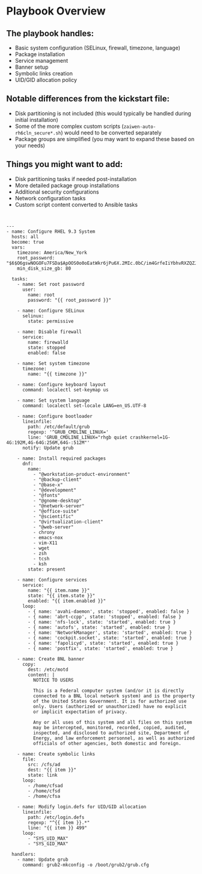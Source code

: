 


# Playbook Overview

## The playbook handles:
* Basic system configuration (SELinux, firewall, timezone, language)
* Package installation
* Service management
* Banner setup
* Symbolic links creation
* UID/GID allocation policy

## Notable differences from the kickstart file:
* Disk partitioning is not included (this would typically be handled during initial installation)
* Some of the more complex custom scripts (`zaiwen-auto-rh6cln_secure*.sh`) would need to be converted separately
* Package groups are simplified (you may want to expand these based on your needs)

## Things you might want to add:
* Disk partitioning tasks if needed post-installation
* More detailed package group installations
* Additional security configurations
* Network configuration tasks
* Custom script content converted to Ansible tasks







```


---
- name: Configure RHEL 9.3 System
  hosts: all
  become: true
  vars:
    timezone: America/New_York
    root_password: "$6$O6gswNOGOFu7FSDa$ApOOS0o0oEatWkr6jPu6X.2MIc.0bC/im4GrfeIiYbhvRXZQZJjyo.Z1ihSkQpF//CozMi9xJDQgBD5HMqdph0"
    min_disk_size_gb: 80

  tasks:
    - name: Set root password
      user:
        name: root
        password: "{{ root_password }}"
        
    - name: Configure SELinux
      selinux:
        state: permissive

    - name: Disable firewall
      service:
        name: firewalld
        state: stopped
        enabled: false

    - name: Set system timezone
      timezone:
        name: "{{ timezone }}"

    - name: Configure keyboard layout
      command: localectl set-keymap us

    - name: Set system language
      command: localectl set-locale LANG=en_US.UTF-8

    - name: Configure bootloader
      lineinfile:
        path: /etc/default/grub
        regexp: '^GRUB_CMDLINE_LINUX='
        line: 'GRUB_CMDLINE_LINUX="rhgb quiet crashkernel=1G-4G:192M,4G-64G:256M,64G-:512M"'
      notify: Update grub

    - name: Install required packages
      dnf:
        name:
          - "@workstation-product-environment"
          - "@backup-client"
          - "@base-x"
          - "@development"
          - "@fonts"
          - "@gnome-desktop"
          - "@network-server"
          - "@office-suite"
          - "@scientific"
          - "@virtualization-client"
          - "@web-server"
          - chrony
          - emacs-nox
          - vim-X11
          - wget
          - zsh
          - tcsh
          - ksh
        state: present

    - name: Configure services
      service:
        name: "{{ item.name }}"
        state: "{{ item.state }}"
        enabled: "{{ item.enabled }}"
      loop:
        - { name: 'avahi-daemon', state: 'stopped', enabled: false }
        - { name: 'abrt-ccpp', state: 'stopped', enabled: false }
        - { name: 'nfs-lock', state: 'started', enabled: true }
        - { name: 'autofs', state: 'started', enabled: true }
        - { name: 'NetworkManager', state: 'started', enabled: true }
        - { name: 'cockpit.socket', state: 'started', enabled: true }
        - { name: 'fapolicyd', state: 'started', enabled: true }
        - { name: 'postfix', state: 'started', enabled: true }

    - name: Create BNL banner
      copy:
        dest: /etc/motd
        content: |
          NOTICE TO USERS
          
          This is a Federal computer system (and/or it is directly
          connected to a BNL local network system) and is the property
          of the United States Government. It is for authorized use
          only. Users (authorized or unauthorized) have no explicit
          or implicit expectation of privacy.
          
          Any or all uses of this system and all files on this system
          may be intercepted, monitored, recorded, copied, audited,
          inspected, and disclosed to authorized site, Department of
          Energy, and law enforcement personnel, as well as authorized
          officials of other agencies, both domestic and foreign.

    - name: Create symbolic links
      file:
        src: /cfs/ad
        dest: "{{ item }}"
        state: link
      loop:
        - /home/cfsad
        - /home/cfsd
        - /home/cfsa

    - name: Modify login.defs for UID/GID allocation
      lineinfile:
        path: /etc/login.defs
        regexp: "^{{ item }}.*"
        line: "{{ item }} 499"
      loop:
        - "SYS_UID_MAX"
        - "SYS_GID_MAX"

  handlers:
    - name: Update grub
      command: grub2-mkconfig -o /boot/grub2/grub.cfg

```
